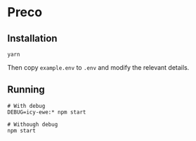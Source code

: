 # Preco

## Installation
```shell
yarn
```

Then copy `example.env` to `.env` and modify the relevant details.

## Running
```shell
# With debug
DEBUG=icy-ewe:* npm start

# Withough debug
npm start

```
